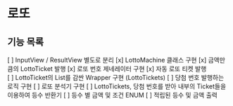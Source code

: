 # 로또
## 기능 목록
[ ] InputView / ResultView 별도로 분리
[x] LottoMachine 클래스 구현
    [x] 금액만큼의 LottoTicket 발행
    [x] 로또 번호 제네레이터 구현
    [x] 자동 로또 티켓 발행  
[ ] LottoTicket의 List를 감싼 Wrapper 구현 (LottoTickets)
[ ] 당첨 번호 발행하는 로직 구현
[ ] 로또 분석기 구현
    [ ] LottoTickets, 당첨 번호를 받아 내부의 Ticket들을 이용하여 등수 반환기
    [ ] 등수 별 금액 및 조건 ENUM
    [ ] 적립된 등수 및 금액 출력
